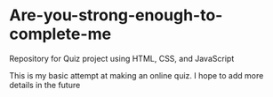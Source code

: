 # Are-you-strong-enough-to-complete-me
Repository for Quiz project using HTML, CSS, and JavaScript

This is my basic attempt at making an online quiz.  I hope to add more details in the future


